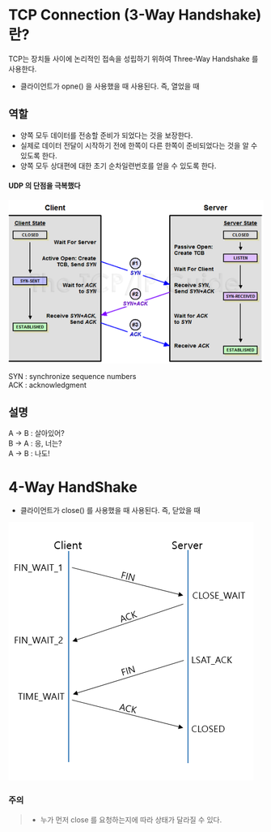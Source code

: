 # TCP Connection (3-Way Handshake) 란?
TCP는 장치들 사이에 논리적인 접속을 성립하기 위하여 Three-Way Handshake 를 사용한다.

- 클라이언트가 opne() 을 사용했을 때 사용된다.  즉, 열었을 때

## 역할
- 양쪽 모두 데이터를 전송할 준비가 되었다는 것을 보장한다.
- 실제로 데이터 전달이 시작하기 전에 한쪽이 다른 한쪽이 준비되었다는 것을 알 수 있도록 한다.
- 양쪽 모두 상대편에 대한 초기 순차일련번호를 얻을 수 있도록 한다.

#### UDP 의 단점을 극복했다

<img src="Image/../../Image/225A964D52F1BB6917.png">    

SYN : synchronize sequence numbers   
ACK : acknowledgment

## 설명 

A -> B : 살아있어?   
B -> A : 응, 너는?   
A -> B : 나도! 

# 4-Way HandShake

- 클라이언트가 close() 를 사용했을 때 사용된다. 즉, 닫았을 때

<img src="Image/../../Image/99CDF7445B5950990D.png">

### 주의
> - 누가 먼저 close 를 요청하는지에 따라 상태가 달라질 수 있다. 